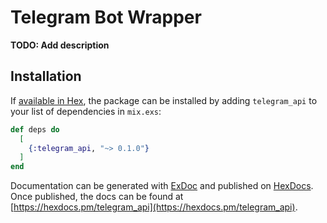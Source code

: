 # Telegram Bot Wrapper

**TODO: Add description**

## Installation

If [available in Hex](https://hex.pm/docs/publish), the package can be installed
by adding `telegram_api` to your list of dependencies in `mix.exs`:

```elixir
def deps do
  [
    {:telegram_api, "~> 0.1.0"}
  ]
end
```

Documentation can be generated with [ExDoc](https://github.com/elixir-lang/ex_doc)
and published on [HexDocs](https://hexdocs.pm). Once published, the docs can
be found at [https://hexdocs.pm/telegram_api](https://hexdocs.pm/telegram_api).

